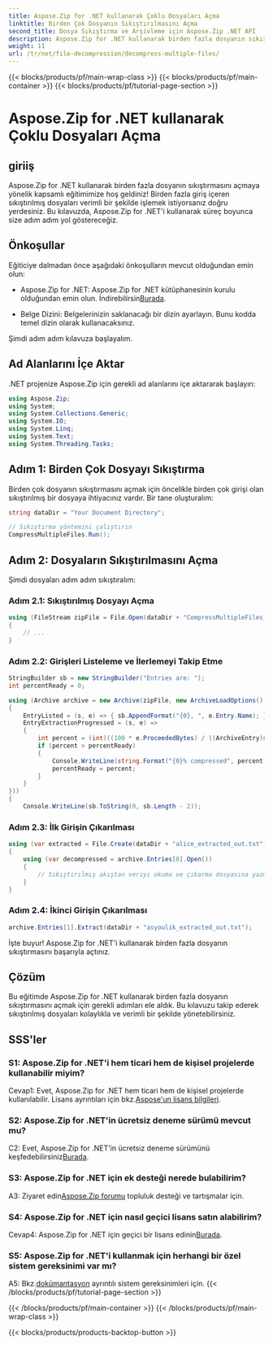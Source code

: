 ```yaml
---
title: Aspose.Zip for .NET kullanarak Çoklu Dosyaları Açma
linktitle: Birden Çok Dosyanın Sıkıştırılmasını Açma
second_title: Dosya Sıkıştırma ve Arşivleme için Aspose.Zip .NET API
description: Aspose.Zip for .NET kullanarak birden fazla dosyanın sıkıştırmasını nasıl açacağınızı öğrenin. Verimli dosya yönetimi için adım adım kılavuzumuzu izleyin.
weight: 11
url: /tr/net/file-decompression/decompress-multiple-files/
---
```


{{< blocks/products/pf/main-wrap-class >}}
{{< blocks/products/pf/main-container >}}
{{< blocks/products/pf/tutorial-page-section >}}

# Aspose.Zip for .NET kullanarak Çoklu Dosyaları Açma

## giriiş

Aspose.Zip for .NET kullanarak birden fazla dosyanın sıkıştırmasını açmaya yönelik kapsamlı eğitimimize hoş geldiniz! Birden fazla giriş içeren sıkıştırılmış dosyaları verimli bir şekilde işlemek istiyorsanız doğru yerdesiniz. Bu kılavuzda, Aspose.Zip for .NET'i kullanarak süreç boyunca size adım adım yol göstereceğiz.

## Önkoşullar

Eğiticiye dalmadan önce aşağıdaki önkoşulların mevcut olduğundan emin olun:

-  Aspose.Zip for .NET: Aspose.Zip for .NET kütüphanesinin kurulu olduğundan emin olun. İndirebilirsin[Burada](https://releases.aspose.com/zip/net/).

- Belge Dizini: Belgelerinizin saklanacağı bir dizin ayarlayın. Bunu kodda temel dizin olarak kullanacaksınız.

Şimdi adım adım kılavuza başlayalım.

## Ad Alanlarını İçe Aktar

.NET projenize Aspose.Zip için gerekli ad alanlarını içe aktararak başlayın:

```csharp
using Aspose.Zip;
using System;
using System.Collections.Generic;
using System.IO;
using System.Linq;
using System.Text;
using System.Threading.Tasks;
```

## Adım 1: Birden Çok Dosyayı Sıkıştırma

Birden çok dosyanın sıkıştırmasını açmak için öncelikle birden çok girişi olan sıkıştırılmış bir dosyaya ihtiyacınız vardır. Bir tane oluşturalım:

```csharp
string dataDir = "Your Document Directory";

// Sıkıştırma yöntemini çalıştırın
CompressMultipleFiles.Run();
```

## Adım 2: Dosyaların Sıkıştırılmasını Açma

Şimdi dosyaları adım adım sıkıştıralım:

### Adım 2.1: Sıkıştırılmış Dosyayı Açma

```csharp
using (FileStream zipFile = File.Open(dataDir + "CompressMultipleFiles_out.zip", FileMode.Open))
{
    // ...
}
```

### Adım 2.2: Girişleri Listeleme ve İlerlemeyi Takip Etme

```csharp
StringBuilder sb = new StringBuilder("Entries are: ");
int percentReady = 0;

using (Archive archive = new Archive(zipFile, new ArchiveLoadOptions()
{
    EntryListed = (s, e) => { sb.AppendFormat("{0}, ", e.Entry.Name); },
    EntryExtractionProgressed = (s, e) =>
    {
        int percent = (int)((100 * e.ProceededBytes) / ((ArchiveEntry)s).UncompressedSize);
        if (percent > percentReady)
        {
            Console.WriteLine(string.Format("{0}% compressed", percent));
            percentReady = percent;
        }
    }
}))
{
    Console.WriteLine(sb.ToString(0, sb.Length - 2));
```

### Adım 2.3: İlk Girişin Çıkarılması

```csharp
using (var extracted = File.Create(dataDir + "alice_extracted_out.txt"))
{
    using (var decompressed = archive.Entries[0].Open())
    {
        // Sıkıştırılmış akıştan veriyi okuma ve çıkarma dosyasına yazma.
    }
}
```

### Adım 2.4: İkinci Girişin Çıkarılması

```csharp
archive.Entries[1].Extract(dataDir + "asyoulik_extracted_out.txt");
```

İşte buyur! Aspose.Zip for .NET'i kullanarak birden fazla dosyanın sıkıştırmasını başarıyla açtınız.

## Çözüm

Bu eğitimde Aspose.Zip for .NET kullanarak birden fazla dosyanın sıkıştırmasını açmak için gerekli adımları ele aldık. Bu kılavuzu takip ederek sıkıştırılmış dosyaları kolaylıkla ve verimli bir şekilde yönetebilirsiniz.

## SSS'ler

### S1: Aspose.Zip for .NET'i hem ticari hem de kişisel projelerde kullanabilir miyim?

 Cevap1: Evet, Aspose.Zip for .NET hem ticari hem de kişisel projelerde kullanılabilir. Lisans ayrıntıları için bkz.[Aspose'un lisans bilgileri](https://purchase.aspose.com/buy).

### S2: Aspose.Zip for .NET'in ücretsiz deneme sürümü mevcut mu?

 C2: Evet, Aspose.Zip for .NET'in ücretsiz deneme sürümünü keşfedebilirsiniz[Burada](https://releases.aspose.com/zip/net).

### S3: Aspose.Zip for .NET için ek desteği nerede bulabilirim?

 A3: Ziyaret edin[Aspose.Zip forumu](https://forum.aspose.com/c/zip/37) topluluk desteği ve tartışmalar için.

### S4: Aspose.Zip for .NET için nasıl geçici lisans satın alabilirim?

 Cevap4: Aspose.Zip for .NET için geçici bir lisans edinin[Burada](https://purchase.aspose.com/temporary-license/).

### S5: Aspose.Zip for .NET'i kullanmak için herhangi bir özel sistem gereksinimi var mı?

 A5: Bkz.[dokümantasyon](https://reference.aspose.com/zip/net/) ayrıntılı sistem gereksinimleri için.
{{< /blocks/products/pf/tutorial-page-section >}}

{{< /blocks/products/pf/main-container >}}
{{< /blocks/products/pf/main-wrap-class >}}

{{< blocks/products/products-backtop-button >}}
